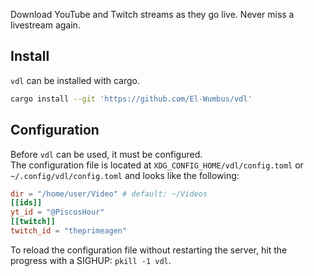 Download YouTube and Twitch streams as they go live. Never miss a livestream again.

## Install

`vdl` can be installed with cargo.

```bash
cargo install --git 'https://github.com/El-Wumbus/vdl'
```

## Configuration

Before `vdl` can be used, it must be configured.  
The configuration file is located at `XDG_CONFIG_HOME/vdl/config.toml` or
`~/.config/vdl/config.toml` and looks like the following:

```toml
dir = "/home/user/Video" # default: ~/Videos 
[[ids]]
yt_id = "@PiscosHour"
[[twitch]]
twitch_id = "theprimeagen"
```

To reload the configuration file without restarting the server, hit the
progress with a SIGHUP: `pkill -1 vdl`.
